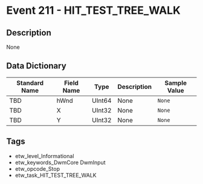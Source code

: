 # Event 211 - HIT_TEST_TREE_WALK

## Description
None

## Data Dictionary
|Standard Name|Field Name|Type|Description|Sample Value|
|---|---|---|---|---|
|TBD|hWnd|UInt64|None|`None`|
|TBD|X|UInt32|None|`None`|
|TBD|Y|UInt32|None|`None`|

## Tags
* etw_level_Informational
* etw_keywords_DwmCore DwmInput
* etw_opcode_Stop
* etw_task_HIT_TEST_TREE_WALK